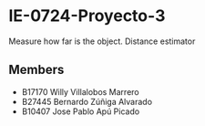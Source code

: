 # IE-0724-Proyecto-3
Measure how far is the object. Distance estimator

## Members
- B17170 Willy Villalobos Marrero
- B27445 Bernardo Zúñiga Alvarado
- B10407 Jose Pablo Apú Picado
